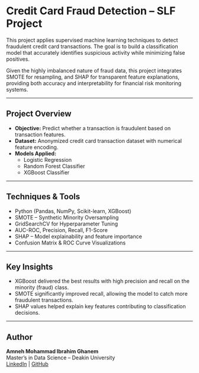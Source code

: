 # Credit Card Fraud Detection – SLF Project

This project applies supervised machine learning techniques to detect fraudulent credit card transactions. The goal is to build a classification model that accurately identifies suspicious activity while minimizing false positives.

Given the highly imbalanced nature of fraud data, this project integrates SMOTE for resampling, and SHAP for transparent feature explanations, providing both accuracy and interpretability for financial risk monitoring systems.

---

## Project Overview

- **Objective:** Predict whether a transaction is fraudulent based on transaction features.
- **Dataset:** Anonymized credit card transaction dataset with numerical feature encoding.
- **Models Applied:**
  - Logistic Regression
  - Random Forest Classifier
  - XGBoost Classifier

---

## Techniques & Tools

- Python (Pandas, NumPy, Scikit-learn, XGBoost)
- SMOTE – Synthetic Minority Oversampling
- GridSearchCV for Hyperparameter Tuning
- AUC-ROC, Precision, Recall, F1-Score
- SHAP – Model explainability and feature importance
- Confusion Matrix & ROC Curve Visualizations

---

## Key Insights

- XGBoost delivered the best results with high precision and recall on the minority (fraud) class.
- SMOTE significantly improved recall, allowing the model to catch more fraudulent transactions.
- SHAP values helped explain key features contributing to classification decisions.


---

## Author

**Amneh Mohammad Ibrahim Ghanem**  
Master’s in Data Science – Deakin University  
[LinkedIn](https://www.linkedin.com/in/amneh-m) | [GitHub](https://github.com/amneh992)
